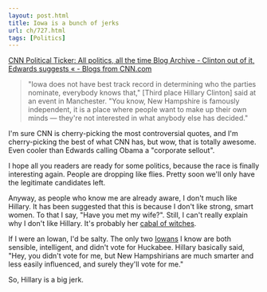 ```yaml
---
layout: post.html
title: Iowa is a bunch of jerks
url: ch/727.html
tags: [Politics]
---
```

[CNN Political Ticker: All politics, all the time Blog Archive - Clinton out of it, Edwards suggests « - Blogs from CNN.com](http://politicalticker.blogs.cnn.com/2008/01/04/clinton-out-of-it-edwards-suggests/)

> "Iowa does not have best track record in determining who the parties nominate, everybody knows that," [Third place Hillary Clinton] said at an event in Manchester. "You know, New Hampshire is famously independent, it is a place where people want to make up their own minds — they're not interested in what anybody else has decided."

I'm sure CNN is cherry-picking the most controversial quotes, and I'm cherry-picking the best of what CNN has, but wow, that is totally awesome. Even cooler than Edwards calling Obama a "corporate sellout".

I hope all you readers are ready for some politics, because the race is finally interesting again. People are dropping like flies. Pretty soon we'll only have the legitimate candidates left.

Anyway, as people who know me are already aware, I don't much like Hillary. It has been suggested that this is because I don't like strong, smart women. To that I say, "Have you met my wife?". Still, I can't really explain why I don't like Hillary. It's probably her [cabal of witches](?p=726).

If I were an Iowan, I'd be salty. The only two [Iowans](http://getagriponit.blogspot.com) I know are both sensible, intelligent, and didn't vote for Huckabee. Hillary basically said, "Hey, you didn't vote for me, but New Hampshirians are much smarter and less easily influenced, and surely they'll vote for me."

So, Hillary is a big jerk.
